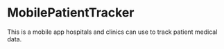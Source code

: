# MobilePatientTracker
This is a mobile app hospitals and clinics can use to track patient medical data.
